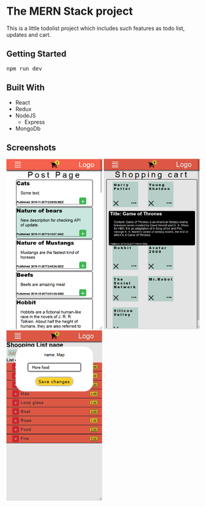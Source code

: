 # The MERN Stack project

This is a little todolist project which includes such features as todo list, updates and cart.

## Getting Started

<pre>npm run dev</pre>

## Built With

- React
- Redux
- NodeJS
  - Express
- MongoDb

## Screenshots

<img src="./readme/mern.png" width="250" height="445">
<img src="./readme/mern2.png" width="250" height="445">
<img src="./readme/mern3.png" width="250" height="445">
